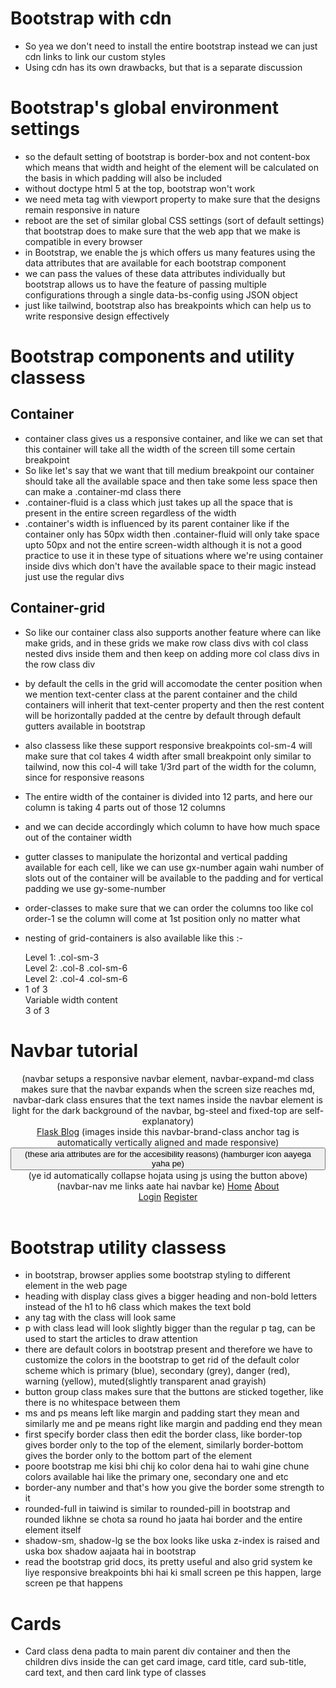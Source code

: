 # Bootstrap with cdn

- So yea we don't need to install the entire bootstrap instead we can just cdn links to link our custom styles
- Using cdn has its own drawbacks, but that is a separate discussion

# Bootstrap's global environment settings

- so the default setting of bootstrap is border-box and not content-box which means that width and height of the element will be calculated on the basis in which padding will also be included
- without doctype html 5 at the top, bootstrap won't work
- we need meta tag with viewport property to make sure that the designs remain responsive in nature
- reboot are the set of similar global CSS settings (sort of default settings) that bootstrap does to make sure that the web app that we make is compatible in every browser
- in Bootstrap, we enable the js which offers us many features using the data attributes that are available for each bootstrap component
- we can pass the values of these data attributes individually but bootstrap allows us to have the feature of passing multiple configurations through a single data-bs-config using JSON object
- just like tailwind, bootstrap also has breakpoints which can help us to write responsive design effectively

# Bootstrap components and utility classess

## Container

- container class gives us a responsive container, and like we can set that this container will take all the width of the screen till some certain breakpoint
- So like let's say that we want that till medium breakpoint our container should take all the available space and then take some less space then can make a .container-md class there
- .container-fluid is a class which just takes up all the space that is present in the entire screen regardless of the width
- .container's width is influenced by its parent container like if the container only has 50px width then .container-fluid will only take space upto 50px and not the entire screen-width although it is not a good practice to use it in these type of situations where we're using container inside divs which don't have the available space to their magic instead just use the regular divs

## Container-grid

- So like our container class also supports another feature where can like make grids, and in these grids we make row class divs with col class nested divs inside them and then keep on adding more col class divs in the row class div
- by default the cells in the grid will accomodate the center position when we mention text-center class at the parent container and the child containers will inherit that text-center property and then the rest content will be horizontally padded at the centre by default through default gutters available in bootstrap
- also classess like these support responsive breakpoints col-sm-4 will make sure that col takes 4 width after small breakpoint only similar to tailwind, now this col-4 will take 1/3rd part of the width for the column, since for responsive reasons
- The entire width of the container is divided into 12 parts, and here our column is taking 4 parts out of those 12 columns
- and we can decide accordingly which column to have how much space out of the container width
- gutter classes to manipulate the horizontal and vertical padding available for each cell, like we can use gx-number again wahi number of slots out of the container will be available to the padding and for vertical padding we use gy-some-number
- order-classes to make sure that we can order the columns too like col order-1 se the column will come at 1st position only no matter what
- nesting of grid-containers is also available like this :-
  <div class="container text-center">
  <div class="row">
  <div class="col-sm-3">
  Level 1: .col-sm-3
  </div>
  <div class="col-sm-9">
  <div class="row">
  <div class="col-8 col-sm-6">
  Level 2: .col-8 .col-sm-6
  </div>
  <div class="col-4 col-sm-6">
  Level 2: .col-4 .col-sm-6
  </div>
  </div>
  </div>
  </div>
  </div>

- 
    <div class="col col-lg-2">
      1 of 3
    </div>
    <div class="col-md-auto">
      Variable width content
    </div>
    <div class="col col-lg-2">
      3 of 3
    </div>

# Navbar tutorial 

<header class="site-header"> 
  <nav class="navbar navbar-expand-md navbar-dark bg-steel fixed-top"> (navbar setups a responsive navbar element, navbar-expand-md class makes sure that the navbar expands when the screen size reaches md, navbar-dark class ensures that the text names inside the navbar element is light for the dark background of the navbar, bg-steel and fixed-top are self-explanatory)
    <div class="container">
      <a class="navbar-brand mr-4" href="/">Flask Blog</a> (images inside this navbar-brand-class anchor tag is automatically vertically aligned and made responsive)
      <button class="navbar-toggler" type="button" data-toggle="collapse" data-target="#navbarToggle" aria-controls="navbarToggle" aria-expanded="false" aria-label="Toggle navigation"> (these aria attributes are for the accesibility reasons)
        <span class="navbar-toggler-icon"></span> (hamburger icon aayega yaha pe)
      </button>
      <div class="collapse navbar-collapse" id="navbarToggle"> (ye id automatically collapse hojata using js using the button above)
        <div class="navbar-nav mr-auto"> (navbar-nav me links aate hai navbar ke)
          <a class="nav-item nav-link" href="/">Home</a>
          <a class="nav-item nav-link" href="/about">About</a>
        </div>
        <!-- Navbar Right Side -->
        <div class="navbar-nav">
          <a class="nav-item nav-link" href="/login">Login</a>
          <a class="nav-item nav-link" href="/register">Register</a>
        </div>
      </div>
    </div>
  </nav>
</header>

# Bootstrap utility classess

- in bootstrap, browser applies some bootstrap styling to different element in the web page
- heading with display class gives a bigger heading and non-bold letters instead of the h1 to h6 class which makes the text bold
- any tag with the class will look same
- p with class lead will look slightly bigger than the regular p tag, can be used to start the articles to draw attention
- there are default colors in bootstrap present and therefore we have to customize the colors in the bootstrap to get rid of the default color scheme which is primary (blue), secondary (grey), danger (red), warning (yellow), muted(slightly transparent anad grayish)
- button group class makes sure that the buttons are sticked together, like there is no whitespace between them 
- ms and ps means left like margin and padding start they mean 
and similarly me and pe means right like margin and padding end they mean 
- first specify border class then edit the border class, like border-top gives border only to the top of the element, similarly border-bottom gives the border only to the bottom part of the element  
- poore bootstrap me kisi bhi chij ko color dena hai to wahi gine chune colors available hai like the primary one, secondary one and etc
- border-any number and that's how you give the border some strength to it 
- rounded-full in taiwind is similar to rounded-pill in bootstrap and rounded likhne se chota sa round ho jaata hai border and the entire element itself
- shadow-sm, shadow-lg se the box looks like uska z-index is raised and uska box shadow aajaata hai in bootstrap
- read the bootstrap grid docs, its pretty useful and also grid system ke liye responsive breakpoints bhi hai ki small screen pe this happen, large screen pe that happens

# Cards

- Card class dena padta to main parent div container and then the children divs inside the can get card image, card title, card sub-title, card text, and then card link type of classes  